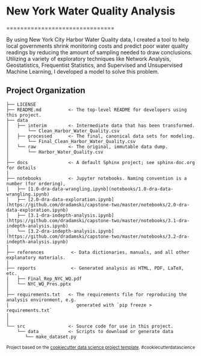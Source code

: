 # New York Water Quality Analysis
===============================

By using New York City Harbor Water Quality data, I created a tool to help local 
governments shrink monitoring costs and predict poor water quality readings by 
reducing the amount of sampling needed to draw conclusions. Utilizing a variety of
exploratory techniques like Network Analysis, Geostatistics, Frequentist 
Statistics, and Supervised and Unsupervised Machine Learning, I developed a model 
to solve this problem.

Project Organization
------------

    ├── LICENSE
    ├── README.md          <- The top-level README for developers using this project.
    ├── data
    │   ├── interim        <- Intermediate data that has been transformed.
    │       └── Clean_Harbor_Water_Quality.csv
    │   ├── processed      <- The final, canonical data sets for modeling.
    │       └── Final_Clean_Harbor_Water_Quality.csv
    │   └── raw            <- The original, immutable data dump.
    │       └── Harbor_Water_Quality.csv
    │
    ├── docs               <- A default Sphinx project; see sphinx-doc.org for details
    │
    ├── notebooks          <- Jupyter notebooks. Naming convention is a number (for ordering),
    │   ├── [1.0-dra-data-wrangling.ipynb](notebooks/1.0-dra-data-wrangling.ipynb)
    │   ├── [2.0-dra-data-exploration.ipynb] (https://github.com/dradamski/capstone-two/master/notebooks/2.0-dra-data-exploration.ipynb)
    │   ├── [3.1-dra-indepth-analysis.ipynb] (https://github.com/dradamski/capstone-two/master/notebooks/3.1-dra-indepth-analysis.ipynb)
    │   └── [3.2-dra-indepth-analysis.ipynb] (https://github.com/dradamski/capstone-two/master/notebooks/3.2-dra-indepth-analysis.ipynb)
    │
    ├── references          <- Data dictionaries, manuals, and all other explanatory materials.
    │
    ├── reports             <- Generated analysis as HTML, PDF, LaTeX, etc.
    │   ├── Final_Rep_NYC_WQ.pdf
    │   └── NYC_WQ_Pres.pptx 
    │                      
    ├── requirements.txt   <- The requirements file for reproducing the analysis environment, e.g.
    │                         generated with `pip freeze > requirements.txt`
    │
    │
    └── src                <- Source code for use in this project.
        └── data           <- Scripts to download or generate data
           └── make_dataset.py


<p><small>Project based on the <a target="_blank" href="https://drivendata.github.io/cookiecutter-data-science/">cookiecutter data science project template</a>. #cookiecutterdatascience</small></p>
